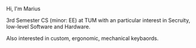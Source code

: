 Hi, I'm Marius

3rd Semester CS (minor: EE) at TUM with an particular interest in Secruity, low-level Software and Hardware.

Also interested in custom, ergonomic, mechanical keybaords.

